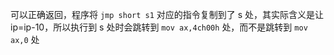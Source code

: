 可以正确返回，程序将 `jmp short s1` 对应的指令复制到了 s 处，其实际含义是让 ip=ip-10，所以执行到 s 处时会跳转到 `mov ax,4ch00h` 处，而不是跳转到 `mov ax,0` 处